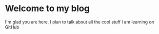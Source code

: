 # Welcome to my blog

I'm glad you are here. I plan to talk about all the cool stuff I am learning on GitHub
